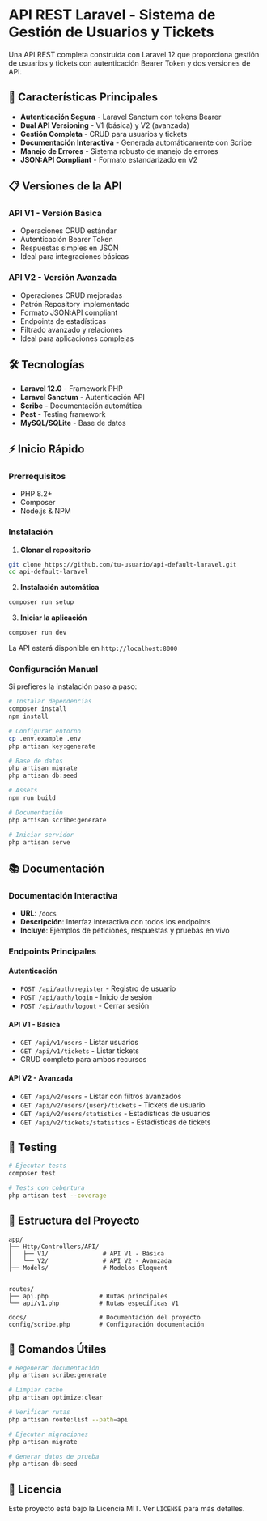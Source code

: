 # API REST Laravel - Sistema de Gestión de Usuarios y Tickets

Una API REST completa construida con Laravel 12 que proporciona gestión de usuarios y tickets con autenticación Bearer Token y dos versiones de API.

## 🚀 Características Principales

- **Autenticación Segura** - Laravel Sanctum con tokens Bearer
- **Dual API Versioning** - V1 (básica) y V2 (avanzada) 
- **Gestión Completa** - CRUD para usuarios y tickets
- **Documentación Interactiva** - Generada automáticamente con Scribe
- **Manejo de Errores** - Sistema robusto de manejo de errores
- **JSON:API Compliant** - Formato estandarizado en V2

## 📋 Versiones de la API

### API V1 - Versión Básica
- Operaciones CRUD estándar
- Autenticación Bearer Token
- Respuestas simples en JSON
- Ideal para integraciones básicas

### API V2 - Versión Avanzada  
- Operaciones CRUD mejoradas
- Patrón Repository implementado
- Formato JSON:API compliant
- Endpoints de estadísticas
- Filtrado avanzado y relaciones
- Ideal para aplicaciones complejas

## 🛠️ Tecnologías

- **Laravel 12.0** - Framework PHP
- **Laravel Sanctum** - Autenticación API
- **Scribe** - Documentación automática
- **Pest** - Testing framework
- **MySQL/SQLite** - Base de datos

## ⚡ Inicio Rápido

### Prerrequisitos
- PHP 8.2+
- Composer
- Node.js & NPM

### Instalación

1. **Clonar el repositorio**
```bash
git clone https://github.com/tu-usuario/api-default-laravel.git
cd api-default-laravel
```

2. **Instalación automática**
```bash
composer run setup
```

3. **Iniciar la aplicación**
```bash
composer run dev
```

La API estará disponible en `http://localhost:8000`

### Configuración Manual

Si prefieres la instalación paso a paso:

```bash
# Instalar dependencias
composer install
npm install

# Configurar entorno
cp .env.example .env
php artisan key:generate

# Base de datos
php artisan migrate
php artisan db:seed

# Assets
npm run build

# Documentación
php artisan scribe:generate

# Iniciar servidor
php artisan serve
```

## 📚 Documentación

### Documentación Interactiva
- **URL**: `/docs`
- **Descripción**: Interfaz interactiva con todos los endpoints
- **Incluye**: Ejemplos de peticiones, respuestas y pruebas en vivo


### Endpoints Principales

#### Autenticación
- `POST /api/auth/register` - Registro de usuario
- `POST /api/auth/login` - Inicio de sesión
- `POST /api/auth/logout` - Cerrar sesión

#### API V1 - Básica
- `GET /api/v1/users` - Listar usuarios
- `GET /api/v1/tickets` - Listar tickets
- CRUD completo para ambos recursos

#### API V2 - Avanzada
- `GET /api/v2/users` - Listar con filtros avanzados
- `GET /api/v2/users/{user}/tickets` - Tickets de usuario
- `GET /api/v2/users/statistics` - Estadísticas de usuarios
- `GET /api/v2/tickets/statistics` - Estadísticas de tickets

## 🧪 Testing

```bash
# Ejecutar tests
composer test

# Tests con cobertura
php artisan test --coverage
```

## 📖 Estructura del Proyecto

```
app/
├── Http/Controllers/API/
│   ├── V1/               # API V1 - Básica
│   └── V2/               # API V2 - Avanzada
├── Models/               # Modelos Eloquent


routes/
├── api.php              # Rutas principales
└── api/v1.php           # Rutas específicas V1

docs/                    # Documentación del proyecto
config/scribe.php        # Configuración documentación
```

## 🔧 Comandos Útiles

```bash
# Regenerar documentación
php artisan scribe:generate

# Limpiar cache
php artisan optimize:clear

# Verificar rutas
php artisan route:list --path=api

# Ejecutar migraciones
php artisan migrate

# Generar datos de prueba
php artisan db:seed
```


## 📄 Licencia

Este proyecto está bajo la Licencia MIT. Ver `LICENSE` para más detalles.
